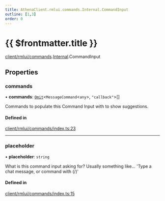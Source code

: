 ```yaml
---
title: AthenaClient.rmlui.commands.Internal.CommandInput
outline: [1,3]
order: 0
---
```


# {{ $frontmatter.title }}


[client/rmlui/commands](../modules/client_rmlui_commands.md).[Internal](../modules/client_rmlui_commands_Internal.md).CommandInput

## Properties

### commands

• **commands**: [`Omit`](../modules/server_player_inventory_Internal.md#Omit)<`MessageCommand`<`any`\>, ``"callback"``\>[]

Commands to populate this Command Input with to show suggestions.

#### Defined in

[client/rmlui/commands/index.ts:23](https://github.com/Stuyk/altv-athena/blob/a762ea7/src/core/client/rmlui/commands/index.ts#L23)

___

### placeholder

• **placeholder**: `string`

What is this command input asking for?
Usually something like... 'Type a chat message, or command with (/)'

#### Defined in

[client/rmlui/commands/index.ts:15](https://github.com/Stuyk/altv-athena/blob/a762ea7/src/core/client/rmlui/commands/index.ts#L15)
